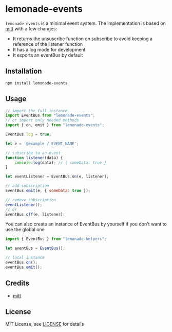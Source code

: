 # lemonade-events

`lemonade-events` is a minimal event system. The implementation is based on [mitt](https://github.com/developit/mitt) with a few changes:
- It returns the unsuscribe function on subscribe to avoid keeping a reference of the listener function
- It has a log mode for development
- It exports an eventBus by default

## Installation

`npm install lemonade-events`

## Usage

```js
// import the full instance
import EventBus from "lemonade-events";
// or import only needed methods
import { on, emit } from "lemonade-events";

EventBus.log = true;

let e = '@example / EVENT_NAME';

// subscribe to an event
function listener(data) {
    console.log(data); // { someData: true }
}

let eventListener = EventBus.on(e, listener);

// add subscription
EventBus.emit(e, { someData: true });

// remove subscription
eventListener();
// or
EventBus.off(e, listener);
```

You can also create an instance of EventBus by yourself if you don't want to use the global one

```js
import { EventBus } from "lemonade-helpers";

let eventBus = EventBus();

// local instance
eventBus.on();
eventBus.emit();
```

## Credits
- [mitt](https://github.com/developit/mitt)

## License

MIT License, see [LICENSE](https://github.com/raphaelameaume/lemonade-events/tree/master/LICENSE) for details